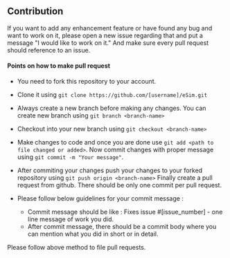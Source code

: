 ## Contribution
If you want to add any enhancement feature or have found any bug and want to work on it, please open a new issue regarding that and put a message "I would like to work on it." And make sure every pull request should reference to an issue.

#### Points on how to make pull request
* You need to fork this repository to your account.  

* Clone it using ``` git clone https://github.com/[username]/eSim.git ```

* Always create a new branch before making any changes. You can create new branch using ```git branch <branch-name> ```

* Checkout into your new branch using ```git checkout <branch-name>```

* Make changes to code and once you are done use ```git add <path to file changed or added>```. Now commit  changes with proper message using ```git commit -m "Your message"```.

* After commiting your changes push your changes to your forked repository using ```git push origin <branch-name>```
Finally create a pull request from github.
There should be only one commit per pull request.


* Please follow below guidelines for your commit message :
  * Commit message should be like : Fixes issue #[issue_number] - one line message of work you did.
  * After commit message, there should be a commit body where you can mention what you did in short or in detail.

Please follow above method to file pull requests.
